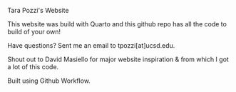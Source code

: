 Tara Pozzi's Website

This website was build with Quarto and this github repo has all the code to build of your own!

Have questions? Sent me an email to tpozzi[at]ucsd.edu.

Shout out to David Masiello for major website inspiration & from which I got a lot of this code.

Built using Github Workflow.
